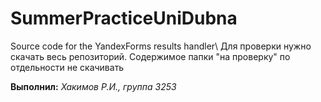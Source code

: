 # SummerPracticeUniDubna
Source code for the YandexForms results handler\\
Для проверки нужно скачать весь репозиторий. Содержимое папки "на проверку" по отдельности не скачивать

**Выполнил:** *Хакимов Р.И., группа 3253*
